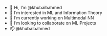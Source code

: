 - 👋 Hi, I’m @khubaibahmed
- 👀 I’m interested in ML and Information Theory
- 🌱 I’m currently working on Multimodal NN
- 💞️ I’m looking to collaborate on ML Projects
- 📫 @khubaibahmed

<!---
khubaibahmed/khubaibahmed is a ✨ special ✨ repository because its `README.md` (this file) appears on your GitHub profile.
You can click the Preview link to take a look at your changes.
--->
